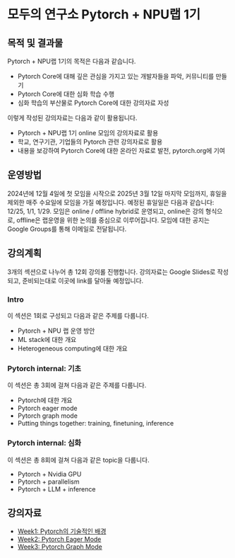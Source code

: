 # 모두의 연구소 Pytorch + NPU랩 1기
## 목적 및 결과물
Pytorch + NPU랩 1기의 목적은 다음과 같습니다.

- Pytorch Core에 대해 깊은 관심을 가지고 있는 개발자들을 파악, 커뮤니티를 만들기
- Pytorch Core에 대한 심화 학습 수행
- 심화 학습의 부산물로 Pytorch Core에 대한 강의자료 자성

이렇게 작성된 강의자료는 다음과 같이 활용됩니다.

- Pytorch + NPU랩 1기 online 모임의 강의자료로 활용
- 학교, 연구기관, 기업들의 Pytorch 관련 강의자료로 활용
- 내용을 보강하여 Pytorch Core에 대한 온라인 자료로 발전, pytorch.org에 기여

## 운영방법

2024년에 12월 4일에 첫 모임을 시작으로 2025년 3월 12일 마지막 모임까지, 휴일을 제외한 매주 수요일에 모임을 가질 예정입니다. 예정된 휴일일은 다음과 같습니다: 12/25, 1/1, 1/29. 모임은 online / offline hybrid로 운영되고, online은 강의 형식으로, offline은 랩운영을 위한 논의를 중심으로 이루어집니다. 모임에 대한 공지는 Google Groups를 통해 이메일로 전달됩니다.

## 강의계획
3개의 섹션으로 나누어 총 12회 강의롤 진행합니다. 강의자료는 Google Slides로 작성되고, 준비되는대로 이곳에 link를 달아둘 예정입니다.

### Intro
이 섹션은 1회로 구성되고 다음과 같은 주제를 다룹니다.

- Pytorch + NPU 랩 운영 방안
- ML stack에 대한 개요
- Heterogeneous computing에 대한 개요

### Pytorch internal: 기초
이 섹션은 총 3회에 걸쳐 다음과 같은 주제를 다룹니다.

- Pytorch에 대한 개요
- Pytorch eager mode
- Pytorch graph mode
- Putting things together: training, finetuning, inference

### Pytorch internal: 심화
이 섹션은 총 8회에 걸쳐 다음과 같은 topic을 다룹니다.

- Pytorch + Nvidia GPU
- Pytorch + parallelism
- Pytorch + LLM + inference

## 강의자료
- [Week1: Pytorch의 기술적인 배경](https://docs.google.com/presentation/d/1Kiw9UO3dDGSpMBFZID6afmWD0B2O1LkXvv58msmqIis/edit#slide=id.p)
- [Week2: Pytorch Eager Mode](https://docs.google.com/presentation/d/1FADQMg2oWLiqqeahesLAwDXf_nQ9jKUyBLzJYaQlppw/edit#slide=id.p)
- [Week3: Pytorch Graph Mode](https://docs.google.com/presentation/d/1gOI0xOKZarD8JbsEK0ZLv5Wd70YgSA-1Vf7oAQJw-TY/edit#slide=id.p)
